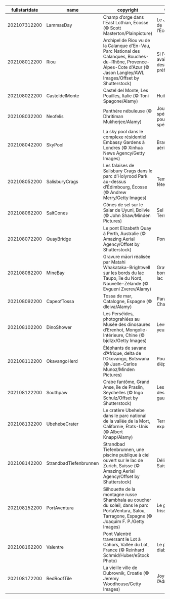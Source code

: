 |fullstartdate|name|copyright|title|image|
|--|--|--|--|--|
202107312200|LammasDay|Champ d’orge dans l’East Lothian, Écosse (© Scott Masterton/Plainpicture)|Le Jardin de l’Écosse|![](/fr-FR/2021/08/202107312200LammasDay.jpg)|
202108012200|Riou|Archipel de Riou vu de la Calanque d'En-Vau, Parc National des Calanques, Bouches-du-Rhône, Provence-Alpes-Cote d'Azur (© Jason Langley/AWL Images/Offset by Shutterstock)|Si l'été avait une destination préférée...|![](/fr-FR/2021/08/202108012200Riou.jpg)|
202108022200|CasteldelMonte|Castel del Monte, Les Pouilles, Italie (© Toni Spagone/Alamy)|Huit sacré|![](/fr-FR/2021/08/202108022200CasteldelMonte.jpg)|
202108032200|Neofelis|Panthère nébuleuse (© Dhritiman Mukherjee/Alamy)|Jour spécial pour chat spécial|![](/fr-FR/2021/08/202108032200Neofelis.jpg)|
202108042200|SkyPool|La sky pool dans le complexe résidentiel Embassy Gardens à Londres  (© Xinhua News Agency/Getty Images)|Brasse aérienne|![](/fr-FR/2021/08/202108042200SkyPool.jpg)|
202108052200|SalisburyCrags|Les falaises de Salisbury Crags dans le parc d’Holyrood Park au-dessus d’Édimbourg, Écosse (© Andrew Merry/Getty Images)|Temps de fête|![](/fr-FR/2021/08/202108052200SalisburyCrags.jpg)|
202108062200|SaltCones|Cônes de sel sur le Salar de Uyuni, Bolivie (© John Shaw/Minden Pictures)|Sel de la Terre|![](/fr-FR/2021/08/202108062200SaltCones.jpg)|
202108072200|QuayBridge|Le pont Elizabeth Quay à Perth, Australie (© Amazing Aerial Agency/Offset by Shutterstock)|Pont infini|![](/fr-FR/2021/08/202108072200QuayBridge.jpg)|
202108082200|MineBay|Gravure māori réalisée par Matahi Whakataka-Brightwell sur les bords du lac Taupo, île du Nord, Nouvelle-Zélande (© Evgueni Zverev/Alamy)|Gravure en bord de lac|![](/fr-FR/2021/08/202108082200MineBay.jpg)|
202108092200|CapeofTossa|Tossa de mar, Catalogne, Espagne (© dleiva/Alamy)|Paradis de Chagall|![](/fr-FR/2021/08/202108092200CapeofTossa.jpg)|
202108102200|DinoShower|Les Perséïdes, photograhiées au Musée des dinosaures d’Erenhot, Mongolie-Intérieure, Chine (© bjdlzx/Getty Images)|Levez les yeux !|![](/fr-FR/2021/08/202108102200DinoShower.jpg)|
202108112200|OkavangoHerd|Éléphants de savane d’Afrique, delta de l’Okovango, Botswana (© Juan-Carlos Munoz/Minden Pictures)|Pour les éléphants|![](/fr-FR/2021/08/202108112200OkavangoHerd.jpg)|
202108122200|Southpaw|Crabe fantôme, Grand Anse, île de Praslin, Seychelles (© Ingo Schulz/Offset by Shutterstock)|Les droits des gauchers|![](/fr-FR/2021/08/202108122200Southpaw.jpg)|
202108132200|UbehebeCrater|Le cratère Ubehebe dans le parc national de la vallée de la Mort, Californie, États-Unis (© Albert Knapp/Alamy)|Terre explosive|![](/fr-FR/2021/08/202108132200UbehebeCrater.jpg)|
202108142200|StrandbadTiefenbrunnen|Strandbad Tiefenbrunnen, une piscine publique à ciel ouvert sur le lac de Zurich, Suisse (© Amazing Aerial Agency/Offset by Shutterstock)|Délice Suisse|![](/fr-FR/2021/08/202108142200StrandbadTiefenbrunnen.jpg)|
202108152200|PortAventura|Silhouette de la montagne russe Shambhala au coucher du soleil, dans le parc PortaVentura, Salou, Tarragone, Espagne (© Joaquim F. P./Getty Images)|Le grand frisson|![](/fr-FR/2021/08/202108152200PortAventura.jpg)|
202108162200|Valentre|Pont Valentré traversant le Lot à Cahors, Vallée du Lot, France (© Reinhard Schmid/Huber/eStock Photo)|Le pont du diable|![](/fr-FR/2021/08/202108162200Valentre.jpg)|
202108172200|RedRoofTile|La vieille ville de Dubrovnik, Croatie (© Jeremy Woodhouse/Getty Images)|Joyau de l’Adriatique|![](/fr-FR/2021/08/202108172200RedRoofTile.jpg)|

